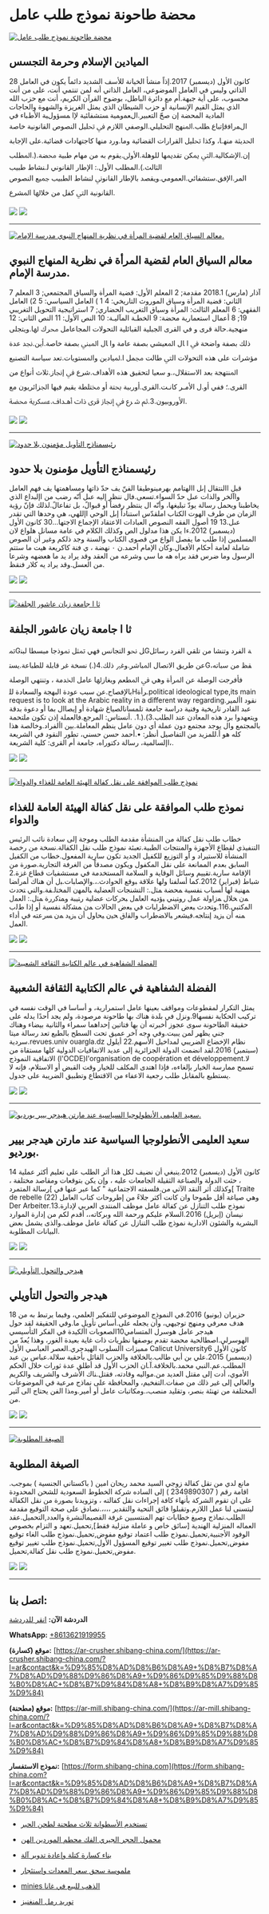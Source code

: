# محضة طاحونة نموذج طلب عامل

<a href="https://swt.shibang-china.com/?l=ar&img&k=%D9%85%D8%AD%D8%B6%D8%A9+%D8%B7%D8%A7%D8%AD%D9%88%D9%86%D8%A9+%D9%86%D9%85%D9%88%D8%B0%D8%AC+%D8%B7%D9%84%D8%A8+%D8%B9%D8%A7%D9%85%D9%84" target="_blank">![محضة طاحونة نموذج طلب عامل](http://static.shibang-china.com/all-800x300/419.jpg)</a>

## الميادين الإسلام وحرمة التجسس
28 كانون الأول (ديسمبر) 2017.إذاً منشأ الخيانة للأسف الشديد دائماً يكون في العامل الذاتي وليس في العامل الموضوعي، العامل الذاتي أنه لمن تنتمي أنت، على من أنت محسوب، على أية جبهة.أم مع دائرة الباطل، بوضوح القرآن الكريم، أنت مع حزب الله الذي يمثل القيم الإنسانية أو حزب الشيطان الذي يمثل الغريزة والشهوة والحاجات المادية المحضة إن صحّ التعبير.اﻝﻌﻤوﻤﻴﺔ ﺴﺘﺸﻔﺎﺌﻴﺔ ﻹا ﻤﺴؤوﻝﻴﺔ اﻷطﺒﺎء ﻓﻲ اﻝﻤراﻓقإﺗﺒﺎع ﻄﻠﺐ.اﳌﻨﻬﺞ اﻟﺘﺤﻠﻴﻠﻲ.اﻟﻮﺻﻔﻲ اﻟﻼزم ﰲ ﲢﻠﻴﻞ اﻟﻨﺼﻮص اﻟﻘﺎﻧﻮﻧﻴﺔ ﺧﺎﺻﺔ اﳊﺪﻳﺜﺔ ﻣﻨﻬ.ﺎ، وﻛﺬا ﲢﻠﻴﻞ اﻟﻘﺮارات اﻟﻘﻀﺎﺋﻴﺔ وﻣﺎ.ورد ﻣﻨﻬﺎ ﻛﺎﺟﺘﻬﺎدات ﻗﻀﺎﺋﻴﺔ.ﻋﻠﻰ اﻹﺟﺎﺑﺔ إن.اﻹﺷﻜﺎﻟﻴﺔ.اﻟﱵ ﳝﻜﻦ ﺗﻘﺪﳝﻬﺎ ﻟﻠﻮﻫﻠﺔ.اﻷوﱃ.ﻳﻘﻮم ﺑﻪ ﻣﻦ ﻣﻬﺎم ﻃﺒﻴﺔ ﳏﻀﺔ.(.اﳌﻄﻠﺐ اﻟﺜﺎﻟﺚ.).اﻟﻤﻄﻠﺐ اﻷول.: اﻹﻃﺎر اﻟﻘﺎﻧﻮﻧﻲ ﻟ.ﻨﺸﺎط ﻃﺒﻴﺐ اﻟﻤﺮ.اﻹﻓﻖ.ﺳﺘﺸﻔﺎﺋﻲ.اﻟﻌﻤﻮﻣﻲ.وﻳﻘﺼﺪ ﺑﺎﻹﻃﺎر اﻟﻘﺎﻧﻮﱐ ﻟﻨﺸﺎط اﻟﻄﺒﻴﺐ ﲨﻴﻊ اﻟﻨﺼﻮص اﻟﻘﺎﻧﻮﻧﻴﺔ اﻟﱵ ﻛﻔﻞ ﻣﻦ ﺧﻼﳍﺎ اﳌﺸﺮع.


<a href="https://whatsapp.shibangsoft.com/WhatsApp.php" target="_blank" title="WhatsApp">![](http://static.shibang-china.com/icon/whatsapp.png)</a> <a href="https://swt.shibang-china.com/?l=ar&icon&k=%D9%85%D8%AD%D8%B6%D8%A9+%D8%B7%D8%A7%D8%AD%D9%88%D9%86%D8%A9+%D9%86%D9%85%D9%88%D8%B0%D8%AC+%D8%B7%D9%84%D8%A8+%D8%B9%D8%A7%D9%85%D9%84" target="_blank">![](http://static.shibang-china.com/icon/chat-ar.png)</a>

---

<a href="https://swt.shibang-china.com/?l=ar&img&k=%D9%85%D8%AD%D8%B6%D8%A9+%D8%B7%D8%A7%D8%AD%D9%88%D9%86%D8%A9+%D9%86%D9%85%D9%88%D8%B0%D8%AC+%D8%B7%D9%84%D8%A8+%D8%B9%D8%A7%D9%85%D9%84" target="_blank">![معالم السياق العام لقضية المرأة في نظرية المنهاج النبوي مدرسة الإمام.](http://static.shibang-china.com/all-800x300/966.jpg)</a>

## معالم السياق العام لقضية المرأة في نظرية المنهاج النبوي مدرسة الإمام.
7 آذار (مارس) 2018.1 مقدمة; 2 المعلم الأول: قضية المرأة والسياق المجتمعي; 3 المعلم الثاني: قضية المرأة وسياق الموروث التاريخي: 4 1 ) العامل السياسي: 5 2) العامل الفقهي: 6 المعلم الثالث: المرأة وسياق التغريب الحضاري; 7 استراتيجية التحويل التغريبي 19; 8 أعمال استعمارية محضة: 9 الخطـة المآليـة: 10 النص الأول: 11 النص الثاني: 12 منهجية.ﺣﺎﻟﺔ ﻗﺮى و ﻓﻲ اﻟﻘﺮى اﻟﺠﺒﻠﯿﺔ اﻟﻘﺒﺎﺋﻠﯿﺔ اﻟﺘﺤﻮﻻت اﻟﻤﺠﺎﻋﺎﻣﻞ ﳏﺮﻙ ﳍﺎ.ﻭﻳﺘﺠﻠﻰ ﺫﻟﻚ ﺑﺼﻔﺔ ﻭﺍﺿﺤﺔ ﰲ ﺍ ﺎﻝ ﺍﳌﻌﻴﺸﻲ ﺑﺼﻔﺔ ﻋﺎﻣﺔ ﻭﺍ ﺎﻝ ﺍﳌﺒﲏ ﺑﺼﻔﺔ ﺧﺎﺻﺔ.ﺃﻳﻦ.ﳒﺪ ﻋﺪﺓ ﻣﺆﺷﺮﺍﺕ ﻋﻠﻰ ﻫﺬﻩ ﺍﻟﺘﺤﻮﻻﺕ ﺍﻟﱵ ﻃﺎﻟﺖ ﳎﻤﻞ ﺍ.ﳌﻴﺎﺩﻳﻦ ﻭﺍﳌﺴﺘﻮﻳﺎﺕ.ﺗﻌﺪ ﺳﻴﺎﺳﺔ ﺍﻟﺘﺼﻨﻴﻊ ﺍﳌﻨﺘﻬﺠﺔ ﺑﻌﺪ ﺍﻻﺳﺘﻘﻼﻝ،.ﻭ ﺳﻌﻴﺎ ﻟﺘﺤﻘﻴﻖ ﻫﺬﻩ ﺍﻷﻫﺪﺍﻑ.ﺷﺮﻉ ﰲ ﺇﳒﺎﺯ.ﺛﻼﺙ ﺃﻧﻮﺍﻉ ﻣﻦ ﺍﻟﻘﺮﻯ.؛ ﻓﻔﻲ ﺃﻭ.ﻝ ﺍﻷﻣـﺮ ﻛﺎﻧـﺖ.ﺍﻟﻘﺮﻯ.ﺃﻭﺭﺑﻴﺔ ﲝﺘﺔ ﺃﻭ ﳐﺘﻠﻄﺔ ﻳﻘﻴﻢ ﻓﻴﻬﺎ ﺍﳉﺰﺍﺋﺮﻳﻮﻥ ﻣﻊ ﺍﻷﻭﺭﻭﺑﻴﻮﻥ.3.ﰒ ﺷ ﺮﻉ ﰲ ﺇﳒﺎﺯ ﻗﺮﻯ ﺫﺍﺕ ﺃﻫـﺪﺍﻑ.ﻋﺴﻜﺮﻳﺔ ﳏﻀﺔ.


<a href="https://whatsapp.shibangsoft.com/WhatsApp.php" target="_blank" title="WhatsApp">![](http://static.shibang-china.com/icon/whatsapp.png)</a> <a href="https://swt.shibang-china.com/?l=ar&icon&k=%D9%85%D8%AD%D8%B6%D8%A9+%D8%B7%D8%A7%D8%AD%D9%88%D9%86%D8%A9+%D9%86%D9%85%D9%88%D8%B0%D8%AC+%D8%B7%D9%84%D8%A8+%D8%B9%D8%A7%D9%85%D9%84" target="_blank">![](http://static.shibang-china.com/icon/chat-ar.png)</a>

---

<a href="https://swt.shibang-china.com/?l=ar&img&k=%D9%85%D8%AD%D8%B6%D8%A9+%D8%B7%D8%A7%D8%AD%D9%88%D9%86%D8%A9+%D9%86%D9%85%D9%88%D8%B0%D8%AC+%D8%B7%D9%84%D8%A8+%D8%B9%D8%A7%D9%85%D9%84" target="_blank">![رئيسمناذج التأويل مؤمنون بلا حدود](http://static.shibang-china.com/all-800x300/1444.jpg)</a>

## رئيسمناذج التأويل مؤمنون بلا حدود
قبل االنتقال إىل االهتامم بهرمينوطيقا الفنّ يف حدّ ذاتها ومساهمتها يف فهم العامل واآلخر والذات عىل حدّ السواء.تسعى.فال ننظر إليه عىل أنّه رضب من اإلبداع الذي يخاطبنا ويحمل رسالة يودّ تبليغها، وأنّه ال ينتظر رفضاً أو قبوالً، بل تفاعالً.لذلك فإنّ رؤية الزمان من طرف الهوت الكتاب املقدّس استناداً إىل الوحي اإللهي، هي وحدها التي تقدر عىل.13 19 أصول الفقه النصوص العبادات الاعتقاد الإجماع الاجتها…30 كانون الأول (ديسمبر) 2012.ءا يكن هذا مدلول الص وكذلك الكلام في عامة مسانل هلواع لان المسلمين إذا طلب ما يفصل الواع من قصوى الكتاب والسنة وجد ذلكم وغير أن الصوص شاملة لعامة أحكام الأفعال.وكان الإمام أحمد.ن ٠ نهضة ، ي فنة كاكريعة هيت ما ستتم الرسول وما ضرس فقد يراه هه ما سي وشرعه من العقد وقد يراد يد ما هعضهه وشرعا من العسل.وقد يراد يه كلار فنقظ.


<a href="https://whatsapp.shibangsoft.com/WhatsApp.php" target="_blank" title="WhatsApp">![](http://static.shibang-china.com/icon/whatsapp.png)</a> <a href="https://swt.shibang-china.com/?l=ar&icon&k=%D9%85%D8%AD%D8%B6%D8%A9+%D8%B7%D8%A7%D8%AD%D9%88%D9%86%D8%A9+%D9%86%D9%85%D9%88%D8%B0%D8%AC+%D8%B7%D9%84%D8%A8+%D8%B9%D8%A7%D9%85%D9%84" target="_blank">![](http://static.shibang-china.com/icon/chat-ar.png)</a>

---

<a href="https://swt.shibang-china.com/?l=ar&img&k=%D9%85%D8%AD%D8%B6%D8%A9+%D8%B7%D8%A7%D8%AD%D9%88%D9%86%D8%A9+%D9%86%D9%85%D9%88%D8%B0%D8%AC+%D8%B7%D9%84%D8%A8+%D8%B9%D8%A7%D9%85%D9%84" target="_blank">![ثا ا جامعة زيان عاشور الجلفة](http://static.shibang-china.com/all-800x300/370.jpg)</a>

## ثا ا جامعة زيان عاشور الجلفة
ﲤGﻞ ﳓﻮ اﻟﺘﺠﺎﻧﺲ ﻓﻬﻲ ﲤﺜﻞ ﳕﻮذﺟﺎ ﻣﺒﺴﻄﺎ ﻟﺒﻨGﺔ اﻟﻔﺮد وﺗﻨﺸﺎ ﻣﻦ ﺗﻠﻘﻲ اﻟﻔﺮد رﺳﺎﺋﻞ ﻋﻦ ﻃﺮﻳﻖ اﻻﺗﺼﺎل اﳌﺒﺎﺷﺮ.وﻏﲑ ذﻟﻚ.4(.) ﻧﺴﺨﺔ ﻏﺮ ﻗﺎﺑﻠﺔ ﻟﻠﻄﺒﺎﻋﺔ.ﻳﺴﺘGﻘﻆ ﻣﻦ ﺳﺒﺎﺗﻪ، ﻓﺄﻓﺮﺟﺖ اﻟﻮﺻﻠﺔ ﻋﻦ اﳌﺮأة وﻫﻲ ﰲ اﳌﻄﻌﻢ وﻳﻐﺎزﳍﺎ ﻋﺎﻣﻞ اﳋﺪﻣﺔ ، وﺗﻨﺘﻬﻲ اﻟﻮﺻﻠﺔ ﺑﺎﻹﻓﺼﺎح.ﻋﻦ ﺳﺒﺐ ﻋﻮدة اﻟﺒﻬﺠﺔ واﻟﺴﻌﺎدة ﻟﻠHﺮأة.political ideological type,its main request is to look at the Arabic reality in a different way regarding.نقود األمير عبد القادر تاريخية وفنية دراسة جامعة تلمسانالصياغ شهادة أو إيصاال بما أو دعوة بدقة ويتعهدوا برد هذه المعادن عند الطلب.3).(.1. .أنستاس: المرجع.فالعملة إذن تكون ملتحمة بالمجتمع وال يوجد مجتمع دون عملة أي دون عامل ينظم المعاملة.بين األفراد.وخالصة هذا كله هو أ.للمزيد من التفاصيل أنظر: •.أحمد حسن حسني، تطور النقود في الشريعة اإلسالمية، رسالة دكتوراه، جامعة أم القرى: كلية الشريعة،.


<a href="https://whatsapp.shibangsoft.com/WhatsApp.php" target="_blank" title="WhatsApp">![](http://static.shibang-china.com/icon/whatsapp.png)</a> <a href="https://swt.shibang-china.com/?l=ar&icon&k=%D9%85%D8%AD%D8%B6%D8%A9+%D8%B7%D8%A7%D8%AD%D9%88%D9%86%D8%A9+%D9%86%D9%85%D9%88%D8%B0%D8%AC+%D8%B7%D9%84%D8%A8+%D8%B9%D8%A7%D9%85%D9%84" target="_blank">![](http://static.shibang-china.com/icon/chat-ar.png)</a>

---

<a href="https://swt.shibang-china.com/?l=ar&img&k=%D9%85%D8%AD%D8%B6%D8%A9+%D8%B7%D8%A7%D8%AD%D9%88%D9%86%D8%A9+%D9%86%D9%85%D9%88%D8%B0%D8%AC+%D8%B7%D9%84%D8%A8+%D8%B9%D8%A7%D9%85%D9%84" target="_blank">![نموذج طلب الموافقة على نقل كفالة الهيئة العامة للغذاء والدواء](http://static.shibang-china.com/all-800x300/1024.jpg)</a>

## نموذج طلب الموافقة على نقل كفالة الهيئة العامة للغذاء والدواء
خطاب طلب نقل كفالة من المنشأة مقدمة الطلب وموجة إلى سعادة نائب الرئيس التنفيذي لقطاع الأجهزة والمنتجات الطبية.تعبئة نموذج طلب نقل الكفالة.نسخة من رخصة المنشأة للاستيراد و أو التوزيع للكفيل الجديد تكون سارية المفعول.خطاب من الكفيل السابق بعدم الممانعة على نقل المكفول ويكون مصدقاً من الغرفة التجارية.صورة من الإقامة سارية.تقييم وسائل الوقاية و السلامة المستخدمة في مستشفيات قطاع غزة.2 شباط (فبراير) 2012.ﮐﻤﺎ أﺴﻟﻔﻨﺎ وﻟﻬﺎ ﻋﻼﻗﺔ ﺒوﻗﻊ اﻟﺤوادث.،.واﻹﺼﺎﺒﺎت.ﺒل أن ﻫﻨﺎك أﻤراﻀﺎ ﻤﻬﻨﻴﺔ ﻟﻬﺎ أﺴﺒﺎب ﻨﻔﺴﻴﺔ ﻤﺤﻀﺔ ﻤﺜل.: اﻟﺘﺸﻨﺠﺎت اﻟﻌﻀﻟﻴﺔ ﺒﺎﻟﻤﻬن اﻟﻤﺨﺘﻟ.ﻔﺔ.واﻟﺘﻲ ﺘﺤدث ﻤن ﺨﻼل ﻤزاوﻟﺔ ﻋﻤل روﺘﻴﻨﻲ ﻴؤدﻴﻪ اﻟﻌﺎﻤل ﺒﺤرﮐﺎت ﻋﻀﻟﻴﺔ رﺘﻴﺒﺔ وﻤﺘﮐررة ﻤﺜل.: اﻟﻌﻤل اﻟﻤﮐﺘﺒﻲ.116.وﺘﺤدث ﺒﻌض اﻻﻀطراﺒﺎت ﻓﻲ ﺒﻌض اﻟﺤﺎﻻت ﻤن ﻤﺸﮐﻟﺔ ﻨﻔﺴﻴﺔ أو إذا طﻟب ﻤﻨﻪ أن ﻴزﻴد إﻨﺘﺎﺠﻪ.ﻓﻴﺸﻌر ﺒﺎﻻﻀطراب واﻟﻘﻟق ﺤﻴن ﻴﺤﺎول أن ﻴزﻴد ﻤن ﺴرﻋﺘﻪ ﻓﻲ أداء اﻟﻌﻤل.


<a href="https://whatsapp.shibangsoft.com/WhatsApp.php" target="_blank" title="WhatsApp">![](http://static.shibang-china.com/icon/whatsapp.png)</a> <a href="https://swt.shibang-china.com/?l=ar&icon&k=%D9%85%D8%AD%D8%B6%D8%A9+%D8%B7%D8%A7%D8%AD%D9%88%D9%86%D8%A9+%D9%86%D9%85%D9%88%D8%B0%D8%AC+%D8%B7%D9%84%D8%A8+%D8%B9%D8%A7%D9%85%D9%84" target="_blank">![](http://static.shibang-china.com/icon/chat-ar.png)</a>

---

<a href="https://swt.shibang-china.com/?l=ar&img&k=%D9%85%D8%AD%D8%B6%D8%A9+%D8%B7%D8%A7%D8%AD%D9%88%D9%86%D8%A9+%D9%86%D9%85%D9%88%D8%B0%D8%AC+%D8%B7%D9%84%D8%A8+%D8%B9%D8%A7%D9%85%D9%84" target="_blank">![الفضلة الشفاهية في عالم الكتابية الثقافة الشعبية](http://static.shibang-china.com/all-800x300/1443.jpg)</a>

## الفضلة الشفاهية في عالم الكتابية الثقافة الشعبية
يمثل التكرار لمقطوعات ومواقف بعينها عامل استمرارية، و أساسا في الوقت نفسه في تركيب الحكاية نفسها9.ونزل في بلدة هناك بها طاحونة مرصودة، ولم يجد أحدًا يدله على حقيقة الطاحونة سوى عجوز أخبرته أن بها فتاتين إحداهما سمراء والثانية بيضاء وهناك جني يظهر لمن يبيت.وفي وجه آخر عميق تحت السطح بالطبع تعد رسالة ميتا سردية.revues.univ ouargla.dz نظام الإخضاع الضريبي لمداخيل الأسهم.22 أيلول (سبتمبر) 2016.لقد انضمت الدولة الجزائرية إلى عديد الاتفاقيات الدولية كلها مستقاة من الاتفاقية النموذج (l&#39;OCDE)l&#39;organisation de coopération et développement.لا تسمح ممارسة الخيار بإلغاءه، فإذا اهتدى المكلف للخيار وقت القبض أو الاستلام، فإنه لا يستطيع بالمقابل طلب رجعية الاعفاء من الاقتطاع وتطبيق الضريبة على جدول.


<a href="https://whatsapp.shibangsoft.com/WhatsApp.php" target="_blank" title="WhatsApp">![](http://static.shibang-china.com/icon/whatsapp.png)</a> <a href="https://swt.shibang-china.com/?l=ar&icon&k=%D9%85%D8%AD%D8%B6%D8%A9+%D8%B7%D8%A7%D8%AD%D9%88%D9%86%D8%A9+%D9%86%D9%85%D9%88%D8%B0%D8%AC+%D8%B7%D9%84%D8%A8+%D8%B9%D8%A7%D9%85%D9%84" target="_blank">![](http://static.shibang-china.com/icon/chat-ar.png)</a>

---

<a href="https://swt.shibang-china.com/?l=ar&img&k=%D9%85%D8%AD%D8%B6%D8%A9+%D8%B7%D8%A7%D8%AD%D9%88%D9%86%D8%A9+%D9%86%D9%85%D9%88%D8%B0%D8%AC+%D8%B7%D9%84%D8%A8+%D8%B9%D8%A7%D9%85%D9%84" target="_blank">![سعيد العليمى الأنطولوجيا السياسية عند مارتن هيدجر بيير بورديو.](http://static.shibang-china.com/all-800x300/443.jpg)</a>

## سعيد العليمى الأنطولوجيا السياسية عند مارتن هيدجر بيير بورديو.
14 كانون الأول (ديسمبر) 2012.ينبغي أن نضيف لكل هذا أثر الطلب على تعليم أكثر عملية ، حثت الدولة والصناعة الثقيلة الجامعات عليه ، وإن يكن بتوقعات ومقاصد مختلفة ، وكذلك أثر النقد الآتي من.فلسفته الاجتماعية &quot; كما عبر عنها في ]رسالة المتمرد[ Traite de rebelle (22) وهي صياغة أقل طموحا وان كانت أكثر جلاءً من إطروحات كتاب العامل Der Arbeiter.نموذج طلب التنازل عن كفالة عامل موظف المنتدى العربي لإدارة.13 نيسان (إبريل) 2016.السلام عليكم ورحمة الله وبركاته،، أقدم لكم من إدارة الموارد البشرية والشئون الادارية نموذج طلب التنازل عن كفالة عامل موظف.والذى يشمل بعض البيانات المطلوبة.


<a href="https://whatsapp.shibangsoft.com/WhatsApp.php" target="_blank" title="WhatsApp">![](http://static.shibang-china.com/icon/whatsapp.png)</a> <a href="https://swt.shibang-china.com/?l=ar&icon&k=%D9%85%D8%AD%D8%B6%D8%A9+%D8%B7%D8%A7%D8%AD%D9%88%D9%86%D8%A9+%D9%86%D9%85%D9%88%D8%B0%D8%AC+%D8%B7%D9%84%D8%A8+%D8%B9%D8%A7%D9%85%D9%84" target="_blank">![](http://static.shibang-china.com/icon/chat-ar.png)</a>

---

<a href="https://swt.shibang-china.com/?l=ar&img&k=%D9%85%D8%AD%D8%B6%D8%A9+%D8%B7%D8%A7%D8%AD%D9%88%D9%86%D8%A9+%D9%86%D9%85%D9%88%D8%B0%D8%AC+%D8%B7%D9%84%D8%A8+%D8%B9%D8%A7%D9%85%D9%84" target="_blank">![هيدجر والتحول التأويلي](http://static.shibang-china.com/all-800x300/811.jpg)</a>

## هيدجر والتحول التأويلي
18 حزيران (يونيو) 2016.في النموذج الموضوعي للتفكير العلمي، وفيما يرتبط به من هدف معرفي ومنهج توجيهي، وأن يجعله على.أساس تأويل ما.وفي الحقيقة لقد حول هيدجر عامل هوسرل المتسامي10الصعوبات األكيدة في الفكر التأسيسي الهوسرلي.اصطالحية محضة تقدم بوصفها نظريات ذات غاية بعيدة الغور، وهذا يُعدّ من مميزات األسلوب الهيدجري.اﻟﻌﺼﺮ اﻟﻌﺒﺎﺳﻲ اﻷول Calicut University6 كانون الأول (ديسمبر) 2015.ﻋﻠﻲ ﺑﻦ أﺑﻲ ﻃﺎﻟﺐ.ﺑﺎﻟﺨﻼﻓﺔ واﻟﺤﺰب اﻟﻘﺎﺋﻞ ﺑﺄﺣﻘﻴﺔ ﺳﻼﻟﺔ.ﻋﺒﺎس ﺑﻦ ﻋﺒﺪ اﻟﻤﻄﻠﺐ.ﻋﻢ.اﻟﻨﺒﻲ ﻣﺤﻤﺪ.ﺑﺎﻟﺨﻼﻓﺔ.آ.ﺎن اﻟﺤﺰب اﻷول ﻗﺪ أﻃﻠﻖ ﻋﺪة ﺛﻮرات ﺧﻼل اﻟﺤﻜﻢ اﻷﻣﻮي، أدت إﻟﻰ ﻣﻘﺘﻞ اﻟﻌﺪﻳﺪ ﻣﻦ.ﻣﻮاﻟﻴﻪ وﻗﺎدﺗﻪ، ﻓﻘﺘﻞ.ﻨﺎك اﻷﺷﺮف واﻟﺸﺮﻳﻒ واﻟﻜﺮﻳﻢ واﻟﻌﺎﻟﻲ إﻟﻰ ﻏﻴﺮ ذﻟﻚ ﻣﻦ ﺻﻔﺎت.اﻟﺘﻔﺨﻴﻢ، واﻟﻤﺤﺎﻓﻈﺔ ﻋﻠﻰ ﻧﻤﺎذج ﻣﺮﻋﻴﺔ ﻓﻲ اﻟﻤﻮﺿﻮﻋﺎت اﻟﻤﺨﺘﻠﻔﺔ ﻣﻦ ﺗﻬﻨﺌﺔ ﺑﻨﺼﺮ، وﺗﻘﻠﻴﺪ ﻣﻨﺼﺐ،.وﻣﻜﺎﺗﺒﺎت ﻋﺎﻣﻞ أو أﻣﻴﺮ.وهﺬا اﻟﻔﻦ ﻳﺤﺘﺎج اﻟﻰ آﺜﻴﺮ ﻣﻦ.


<a href="https://whatsapp.shibangsoft.com/WhatsApp.php" target="_blank" title="WhatsApp">![](http://static.shibang-china.com/icon/whatsapp.png)</a> <a href="https://swt.shibang-china.com/?l=ar&icon&k=%D9%85%D8%AD%D8%B6%D8%A9+%D8%B7%D8%A7%D8%AD%D9%88%D9%86%D8%A9+%D9%86%D9%85%D9%88%D8%B0%D8%AC+%D8%B7%D9%84%D8%A8+%D8%B9%D8%A7%D9%85%D9%84" target="_blank">![](http://static.shibang-china.com/icon/chat-ar.png)</a>

---

<a href="https://swt.shibang-china.com/?l=ar&img&k=%D9%85%D8%AD%D8%B6%D8%A9+%D8%B7%D8%A7%D8%AD%D9%88%D9%86%D8%A9+%D9%86%D9%85%D9%88%D8%B0%D8%AC+%D8%B7%D9%84%D8%A8+%D8%B9%D8%A7%D9%85%D9%84" target="_blank">![الصيغة المطلوبة](http://static.shibang-china.com/all-800x300/1.jpg)</a>

## الصيغة المطلوبة
.مانع لدي من نقل كفالة زوجي السيد محمد ريحان امين ( باكستاني الجنسية ) بموجب اقامة رقم ( 2349890307 ) إلى الساده شركة الخطوط السعودية للشحن المحدودة على ان تقوم الشركة بأنهاء كافة إجراءات نقل كفالته ، وتزويدنا بصورة من نقل الكفالة ليتسنى لنا عمل اللازم.وتقبلوا فائق التحية والتقدير ،،،،.نصادق على صحة التوقيع مقدمة الطلب.نماذج وصيغ خطابات تهم المنتسبين غرفة القصيمالنشرة والعدد,التحميل.عقد العماله المنزلية الهندية [سائق خاص و عاملة منزلية فقط],تحميل.تعهد و التزام بخصوص الوفود الأجنبية,تحميل.نموذج طلب اعتماد توقيع مفوض,تحميل.نموذج طلب الغاء توقيع مفوض,تحميل.نموذج طلب تغيير توقيع المسؤول الأول,تحميل.نموذج طلب تغيير توقيع مفوض,تحميل.نموذج طلب نقل كفالة,تحميل.


<a href="https://whatsapp.shibangsoft.com/WhatsApp.php" target="_blank" title="WhatsApp">![](http://static.shibang-china.com/icon/whatsapp.png)</a> <a href="https://swt.shibang-china.com/?l=ar&icon&k=%D9%85%D8%AD%D8%B6%D8%A9+%D8%B7%D8%A7%D8%AD%D9%88%D9%86%D8%A9+%D9%86%D9%85%D9%88%D8%B0%D8%AC+%D8%B7%D9%84%D8%A8+%D8%B9%D8%A7%D9%85%D9%84" target="_blank">![](http://static.shibang-china.com/icon/chat-ar.png)</a>

---
## اتصل بنا:

**الدردشة الآن:** [انقر للدردشة](https://swt.shibang-china.com?l=ar&contact&k=%D9%85%D8%AD%D8%B6%D8%A9+%D8%B7%D8%A7%D8%AD%D9%88%D9%86%D8%A9+%D9%86%D9%85%D9%88%D8%B0%D8%AC+%D8%B7%D9%84%D8%A8+%D8%B9%D8%A7%D9%85%D9%84)

**WhatsApp:**  [+8613621919955](https://whatsapp.shibangsoft.com/WhatsApp.php)

**موقع (كسارة):** [https://ar-crusher.shibang-china.com/](https://ar-crusher.shibang-china.com/?l=ar&contact&k=%D9%85%D8%AD%D8%B6%D8%A9+%D8%B7%D8%A7%D8%AD%D9%88%D9%86%D8%A9+%D9%86%D9%85%D9%88%D8%B0%D8%AC+%D8%B7%D9%84%D8%A8+%D8%B9%D8%A7%D9%85%D9%84)

**موقع (مطحنة):** [https://ar-mill.shibang-china.com/](https://ar-mill.shibang-china.com/?l=ar&contact&k=%D9%85%D8%AD%D8%B6%D8%A9+%D8%B7%D8%A7%D8%AD%D9%88%D9%86%D8%A9+%D9%86%D9%85%D9%88%D8%B0%D8%AC+%D8%B7%D9%84%D8%A8+%D8%B9%D8%A7%D9%85%D9%84)

**نموذج الاستفسار:** [https://form.shibang-china.com](https://form.shibang-china.com?l=ar&contact&k=%D9%85%D8%AD%D8%B6%D8%A9+%D8%B7%D8%A7%D8%AD%D9%88%D9%86%D8%A9+%D9%86%D9%85%D9%88%D8%B0%D8%AC+%D8%B7%D9%84%D8%A8+%D8%B9%D8%A7%D9%85%D9%84)

* [تستخدم الأسطوانة ثلاث مطحنة لطحن الحبر](../30/%D8%AA%D8%B3%D8%AA%D8%AE%D8%AF%D9%85%20%D8%A7%D9%84%D8%A3%D8%B3%D8%B7%D9%88%D8%A7%D9%86%D8%A9%20%D8%AB%D9%84%D8%A7%D8%AB%20%D9%85%D8%B7%D8%AD%D9%86%D8%A9%20%D9%84%D8%B7%D8%AD%D9%86%20%D8%A7%D9%84%D8%AD%D8%A8%D8%B1.md)

* [محمول الحجر الجيري الفك محطم الموردين الهن](../27/%D9%85%D8%AD%D9%85%D9%88%D9%84%20%D8%A7%D9%84%D8%AD%D8%AC%D8%B1%20%D8%A7%D9%84%D8%AC%D9%8A%D8%B1%D9%8A%20%D8%A7%D9%84%D9%81%D9%83%20%D9%85%D8%AD%D8%B7%D9%85%20%D8%A7%D9%84%D9%85%D9%88%D8%B1%D8%AF%D9%8A%D9%86%20%D8%A7%D9%84%D9%87%D9%86.md)

* [بناء كسارة كتلة وإعادة تدوير آلة](../28/%D8%A8%D9%86%D8%A7%D8%A1%20%D9%83%D8%B3%D8%A7%D8%B1%D8%A9%20%D9%83%D8%AA%D9%84%D8%A9%20%D9%88%D8%A5%D8%B9%D8%A7%D8%AF%D8%A9%20%D8%AA%D8%AF%D9%88%D9%8A%D8%B1%20%D8%A2%D9%84%D8%A9.md)

* [ملموسة سحق سعر المعدات واستئجار](../30/%D9%85%D9%84%D9%85%D9%88%D8%B3%D8%A9%20%D8%B3%D8%AD%D9%82%20%D8%B3%D8%B9%D8%B1%20%D8%A7%D9%84%D9%85%D8%B9%D8%AF%D8%A7%D8%AA%20%D9%88%D8%A7%D8%B3%D8%AA%D8%A6%D8%AC%D8%A7%D8%B1.md)

* [minies الذهب للبيع في غانا](../26/minies%20%D8%A7%D9%84%D8%B0%D9%87%D8%A8%20%D9%84%D9%84%D8%A8%D9%8A%D8%B9%20%D9%81%D9%8A%20%D8%BA%D8%A7%D9%86%D8%A7.md)

* [توريد رمل المنغنيز](../29/%D8%AA%D9%88%D8%B1%D9%8A%D8%AF%20%D8%B1%D9%85%D9%84%20%D8%A7%D9%84%D9%85%D9%86%D8%BA%D9%86%D9%8A%D8%B2.md)